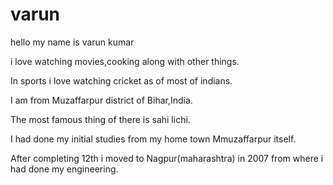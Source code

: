 # varun

hello my name is varun kumar

i love watching movies,cooking along with other things.

In sports i love watching cricket as of most of indians.

I am from Muzaffarpur district of Bihar,India.

The most famous thing of there is sahi lichi.

I had done my initial  studies from my home town Mmuzaffarpur itself.

After completing 12th i moved to Nagpur(maharashtra) in 2007 from where i had done my engineering.

